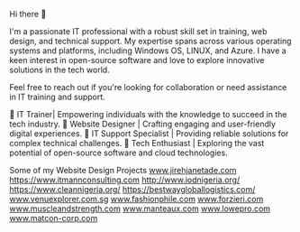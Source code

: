 Hi there 👋

I'm a passionate IT professional with a robust skill set in training, web design, and technical support. My expertise spans across various operating systems and platforms, including Windows OS, LINUX, and Azure. I have a keen interest in open-source software and love to explore innovative solutions in the tech world.

Feel free to reach out if you're looking for collaboration or need assistance in IT training and support.

🔹 IT Trainer| Empowering individuals with the knowledge to succeed in the tech industry.
🔹 Website Designer | Crafting engaging and user-friendly digital experiences.
🔹 IT Support Specialist | Providing reliable solutions for complex technical challenges.
🔹 Tech Enthusiast | Exploring the vast potential of open-source software and cloud technologies.


Some of my Website Design Projects
www.jirehjanetade.com
https://www.itmannconsulting.com
http://www.iodnigeria.org/
https://www.cleannigeria.org/
https://bestwaygloballogistics.com/
www.venuexplorer.com.sg
www.fashionphile.com
www.forzieri.com
www.muscleandstrength.com
www.manteaux.com
www.lowepro.com
www.matcon-corp.com





<!---
chrisungarro/chrisungarro is a ✨ special ✨ repository because its `README.md` (this file) appears on your GitHub profile.
You can click the Preview link to take a look at your changes.
--->

